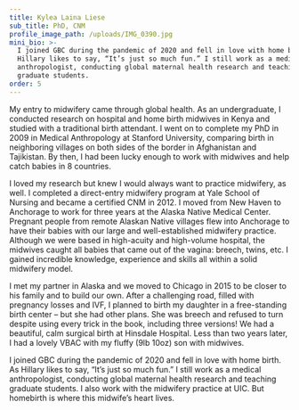 ```yaml
---
title: Kylea Laina Liese
sub_title: PhD, CNM
profile_image_path: /uploads/IMG_0390.jpg
mini_bio: >-
  I joined GBC during the pandemic of 2020 and fell in love with home birth. As
  Hillary likes to say, “It’s just so much fun.” I still work as a medical
  anthropologist, conducting global maternal health research and teaching
  graduate students.
order: 5
---
```

My entry to midwifery came through global health. As an undergraduate, I conducted research on hospital and home birth midwives in Kenya and studied with a traditional birth attendant. I went on to complete my PhD in 2009 in Medical Anthropology at Stanford University, comparing birth in neighboring villages on both sides of the border in Afghanistan and Tajikistan. By then, I had been lucky enough to work with midwives and help catch babies in 8 countries.

I loved my research but knew I would always want to practice midwifery, as well. I completed a direct-entry midwifery program at Yale School of Nursing and became a certified CNM in 2012. I moved from New Haven to Anchorage to work for three years at the Alaska Native Medical Center. Pregnant people from remote Alaskan Native villages flew into Anchorage to have their babies with our large and well-established midwifery practice. Although we were based in high-acuity and high-volume hospital, the midwives caught all babies that came out of the vagina: breech, twins, etc. I gained incredible knowledge, experience and skills all within a solid midwifery model.

I met my partner in Alaska and we moved to Chicago in 2015 to be closer to his family and to build our own. After a challenging road, filled with pregnancy losses and IVF, I planned to birth my daughter in a free-standing birth center – but she had other plans. She was breech and refused to turn despite using every trick in the book, including three versions! We had a beautiful, calm surgical birth at Hinsdale Hospital. Less than two years later, I had a lovely VBAC with my fluffy (9lb 10oz) son with midwives.

I joined GBC during the pandemic of 2020 and fell in love with home birth. As Hillary likes to say, “It’s just so much fun.” I still work as a medical anthropologist, conducting global maternal health research and teaching graduate students. I also work with the midwifery practice at UIC. But homebirth is where this midwife’s heart lives.